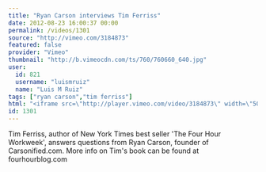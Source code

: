 ```yaml
---
title: "Ryan Carson interviews Tim Ferriss"
date: 2012-08-23 16:00:37 00:00
permalink: /videos/1301
source: "http://vimeo.com/3184873"
featured: false
provider: "Vimeo"
thumbnail: "http://b.vimeocdn.com/ts/760/760660_640.jpg"
user:
  id: 821
  username: "luismruiz"
  name: "Luis M Ruiz"
tags: ["ryan carson","tim ferriss"]
html: "<iframe src=\"http://player.vimeo.com/video/3184873\" width=\"504\" height=\"380\" frameborder=\"0\" webkitAllowFullScreen mozallowfullscreen allowFullScreen></iframe>"
id: 1301
---
```


Tim Ferriss, author of New York Times best seller 'The Four Hour Workweek', answers questions from Ryan Carson, founder of Carsonified.com.
More info on Tim's book can be found at fourhourblog.com